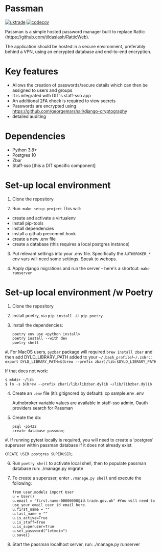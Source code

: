 # Passman

[![uktrade](https://circleci.com/gh/uktrade/passman.svg?style=svg)](https://app.circleci.com/pipelines/github/uktrade/passman) [![codecov](https://codecov.io/gh/uktrade/passman/branch/master/graph/badge.svg)](https://codecov.io/gh/uktrade/passman)

Passman is a simple hosted password manager built to replace Rattic (https://github.com/tildaslash/RatticWeb).

The application should be hosted in a secure environment, preferably behind a VPN, using an encrypted database and end-to-end encryption.

# Key features

- Allows the creation of passwords/secure details which can then be assigned to users and groups
- It is integrated with DIT's staff-sso app 
- An additional 2FA check is required to view secrets
- Passwords are encrypted using https://github.com/georgemarshall/django-cryptography
- detailed auditing

# Dependencies 

- Python 3.8+ 
- Postgres 10
- Zbar
- Staff-sso [this a DIT specific component]

# Set-up local environment

1. Clone the repository 

2. Run: `make setup-project`
  This will:
  - create and activate a virtualenv
  - install pip-tools
  - install dependencies
  - install a github precommit hook
  - create a new .env file
  - create a database (this requires a local postgres instance) 

3. Put relevant settings into your .env file. Specifically the `AUTHBROKER_*` env vars will need some settings. Speak to webops.

4. Apply django migrations and run the server - here's a shortcut: `make runserver` 

# Set-up local environment /w Poetry

1. Clone the repository 

2. Install poetry, via `pip install -U pip poetry`

3. Install the dependencies:

    ```
    poetry env use <python install>
    poetry install --with dev
    poetry shell
    ```

#. For MacOS users, `pyzbar` package will required `brew install zbar` and then add DYLD_LIBRARY_PATH added to your `~/.bash_profile`/`~/.zshrc`:
    `export DYLD_LIBRARY_PATH=$(brew --prefix zbar)/lib:$DYLD_LIBRARY_PATH`

If that does not work: 
  ```
  $ mkdir ~/lib
  $ ln -s $(brew --prefix zbar)/lib/libzbar.dylib ~/lib/libzbar.dylib
  ```

4. Create an ``.env`` file (it’s gitignored by default):
    cp sample.env .env

    Authobroker variable values are available in staff-sso admin, Oauth providers search for Passman

5. Create the db:

    ```
    psql -p5432
    create database passman;
    ```

#. If running pytest locally is required, you will need to create a 'postgres' superuser within passman database if it does not already exist:

    CREATE USER postgres SUPERUSER;

6. Run `poetry shell` to activate local shell, then to populate passman database run: 
  ./manage.py migrate

7. To create a superuser, enter ``./manage.py shell`` and execute the following:

    ```
    from user.models import User
    u = User()
    u.email = "first.name-00000000@id.trade.gov.uk" #You will need to use your email_user_id email here.
    u.first_name = ""
    u.last_name = ""
    u.is_active=True
    u.is_staff=True
    u.is_superuser=True
    u.set_password("letmein")
    u.save()
    ```

8. Start the passman localhost server, run: 
	./manage.py runserver
